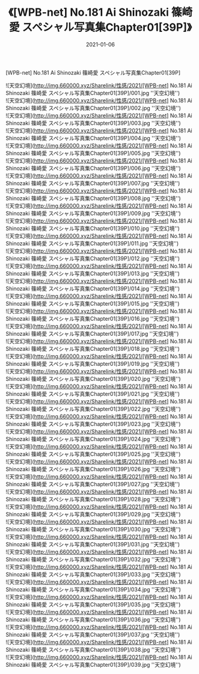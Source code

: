 ﻿---
layout: post
title:  《[WPB-net] No.181 Ai Shinozaki 篠崎愛 スペシャル写真集Chapter01[39P]》
date:   2021-01-06
img: http://img.660000.xyz/Sharelink/性感/2021/[WPB-net] No.181 Ai Shinozaki 篠崎愛 スペシャル写真集Chapter01[39P]/000.jpg
categories: [美女, 性感, 泳衣]
---

[WPB-net] No.181 Ai Shinozaki 篠崎愛 スペシャル写真集Chapter01[39P]



![天空幻境](http://img.660000.xyz/Sharelink/性感/2021/[WPB-net] No.181 Ai Shinozaki 篠崎愛 スペシャル写真集Chapter01[39P]/001.jpg ''天空幻境'') <br>
![天空幻境](http://img.660000.xyz/Sharelink/性感/2021/[WPB-net] No.181 Ai Shinozaki 篠崎愛 スペシャル写真集Chapter01[39P]/002.jpg ''天空幻境'') <br>
![天空幻境](http://img.660000.xyz/Sharelink/性感/2021/[WPB-net] No.181 Ai Shinozaki 篠崎愛 スペシャル写真集Chapter01[39P]/003.jpg ''天空幻境'') <br>
![天空幻境](http://img.660000.xyz/Sharelink/性感/2021/[WPB-net] No.181 Ai Shinozaki 篠崎愛 スペシャル写真集Chapter01[39P]/004.jpg ''天空幻境'') <br>
![天空幻境](http://img.660000.xyz/Sharelink/性感/2021/[WPB-net] No.181 Ai Shinozaki 篠崎愛 スペシャル写真集Chapter01[39P]/005.jpg ''天空幻境'') <br>
![天空幻境](http://img.660000.xyz/Sharelink/性感/2021/[WPB-net] No.181 Ai Shinozaki 篠崎愛 スペシャル写真集Chapter01[39P]/006.jpg ''天空幻境'') <br>
![天空幻境](http://img.660000.xyz/Sharelink/性感/2021/[WPB-net] No.181 Ai Shinozaki 篠崎愛 スペシャル写真集Chapter01[39P]/007.jpg ''天空幻境'') <br>
![天空幻境](http://img.660000.xyz/Sharelink/性感/2021/[WPB-net] No.181 Ai Shinozaki 篠崎愛 スペシャル写真集Chapter01[39P]/008.jpg ''天空幻境'') <br>
![天空幻境](http://img.660000.xyz/Sharelink/性感/2021/[WPB-net] No.181 Ai Shinozaki 篠崎愛 スペシャル写真集Chapter01[39P]/009.jpg ''天空幻境'') <br>
![天空幻境](http://img.660000.xyz/Sharelink/性感/2021/[WPB-net] No.181 Ai Shinozaki 篠崎愛 スペシャル写真集Chapter01[39P]/010.jpg ''天空幻境'') <br>
![天空幻境](http://img.660000.xyz/Sharelink/性感/2021/[WPB-net] No.181 Ai Shinozaki 篠崎愛 スペシャル写真集Chapter01[39P]/011.jpg ''天空幻境'') <br>
![天空幻境](http://img.660000.xyz/Sharelink/性感/2021/[WPB-net] No.181 Ai Shinozaki 篠崎愛 スペシャル写真集Chapter01[39P]/012.jpg ''天空幻境'') <br>
![天空幻境](http://img.660000.xyz/Sharelink/性感/2021/[WPB-net] No.181 Ai Shinozaki 篠崎愛 スペシャル写真集Chapter01[39P]/013.jpg ''天空幻境'') <br>
![天空幻境](http://img.660000.xyz/Sharelink/性感/2021/[WPB-net] No.181 Ai Shinozaki 篠崎愛 スペシャル写真集Chapter01[39P]/014.jpg ''天空幻境'') <br>
![天空幻境](http://img.660000.xyz/Sharelink/性感/2021/[WPB-net] No.181 Ai Shinozaki 篠崎愛 スペシャル写真集Chapter01[39P]/015.jpg ''天空幻境'') <br>
![天空幻境](http://img.660000.xyz/Sharelink/性感/2021/[WPB-net] No.181 Ai Shinozaki 篠崎愛 スペシャル写真集Chapter01[39P]/016.jpg ''天空幻境'') <br>
![天空幻境](http://img.660000.xyz/Sharelink/性感/2021/[WPB-net] No.181 Ai Shinozaki 篠崎愛 スペシャル写真集Chapter01[39P]/017.jpg ''天空幻境'') <br>
![天空幻境](http://img.660000.xyz/Sharelink/性感/2021/[WPB-net] No.181 Ai Shinozaki 篠崎愛 スペシャル写真集Chapter01[39P]/018.jpg ''天空幻境'') <br>
![天空幻境](http://img.660000.xyz/Sharelink/性感/2021/[WPB-net] No.181 Ai Shinozaki 篠崎愛 スペシャル写真集Chapter01[39P]/019.jpg ''天空幻境'') <br>
![天空幻境](http://img.660000.xyz/Sharelink/性感/2021/[WPB-net] No.181 Ai Shinozaki 篠崎愛 スペシャル写真集Chapter01[39P]/020.jpg ''天空幻境'') <br>
![天空幻境](http://img.660000.xyz/Sharelink/性感/2021/[WPB-net] No.181 Ai Shinozaki 篠崎愛 スペシャル写真集Chapter01[39P]/021.jpg ''天空幻境'') <br>
![天空幻境](http://img.660000.xyz/Sharelink/性感/2021/[WPB-net] No.181 Ai Shinozaki 篠崎愛 スペシャル写真集Chapter01[39P]/022.jpg ''天空幻境'') <br>
![天空幻境](http://img.660000.xyz/Sharelink/性感/2021/[WPB-net] No.181 Ai Shinozaki 篠崎愛 スペシャル写真集Chapter01[39P]/023.jpg ''天空幻境'') <br>
![天空幻境](http://img.660000.xyz/Sharelink/性感/2021/[WPB-net] No.181 Ai Shinozaki 篠崎愛 スペシャル写真集Chapter01[39P]/024.jpg ''天空幻境'') <br>
![天空幻境](http://img.660000.xyz/Sharelink/性感/2021/[WPB-net] No.181 Ai Shinozaki 篠崎愛 スペシャル写真集Chapter01[39P]/025.jpg ''天空幻境'') <br>
![天空幻境](http://img.660000.xyz/Sharelink/性感/2021/[WPB-net] No.181 Ai Shinozaki 篠崎愛 スペシャル写真集Chapter01[39P]/026.jpg ''天空幻境'') <br>
![天空幻境](http://img.660000.xyz/Sharelink/性感/2021/[WPB-net] No.181 Ai Shinozaki 篠崎愛 スペシャル写真集Chapter01[39P]/027.jpg ''天空幻境'') <br>
![天空幻境](http://img.660000.xyz/Sharelink/性感/2021/[WPB-net] No.181 Ai Shinozaki 篠崎愛 スペシャル写真集Chapter01[39P]/028.jpg ''天空幻境'') <br>
![天空幻境](http://img.660000.xyz/Sharelink/性感/2021/[WPB-net] No.181 Ai Shinozaki 篠崎愛 スペシャル写真集Chapter01[39P]/029.jpg ''天空幻境'') <br>
![天空幻境](http://img.660000.xyz/Sharelink/性感/2021/[WPB-net] No.181 Ai Shinozaki 篠崎愛 スペシャル写真集Chapter01[39P]/030.jpg ''天空幻境'') <br>
![天空幻境](http://img.660000.xyz/Sharelink/性感/2021/[WPB-net] No.181 Ai Shinozaki 篠崎愛 スペシャル写真集Chapter01[39P]/031.jpg ''天空幻境'') <br>
![天空幻境](http://img.660000.xyz/Sharelink/性感/2021/[WPB-net] No.181 Ai Shinozaki 篠崎愛 スペシャル写真集Chapter01[39P]/032.jpg ''天空幻境'') <br>
![天空幻境](http://img.660000.xyz/Sharelink/性感/2021/[WPB-net] No.181 Ai Shinozaki 篠崎愛 スペシャル写真集Chapter01[39P]/033.jpg ''天空幻境'') <br>
![天空幻境](http://img.660000.xyz/Sharelink/性感/2021/[WPB-net] No.181 Ai Shinozaki 篠崎愛 スペシャル写真集Chapter01[39P]/034.jpg ''天空幻境'') <br>
![天空幻境](http://img.660000.xyz/Sharelink/性感/2021/[WPB-net] No.181 Ai Shinozaki 篠崎愛 スペシャル写真集Chapter01[39P]/035.jpg ''天空幻境'') <br>
![天空幻境](http://img.660000.xyz/Sharelink/性感/2021/[WPB-net] No.181 Ai Shinozaki 篠崎愛 スペシャル写真集Chapter01[39P]/036.jpg ''天空幻境'') <br>
![天空幻境](http://img.660000.xyz/Sharelink/性感/2021/[WPB-net] No.181 Ai Shinozaki 篠崎愛 スペシャル写真集Chapter01[39P]/037.jpg ''天空幻境'') <br>
![天空幻境](http://img.660000.xyz/Sharelink/性感/2021/[WPB-net] No.181 Ai Shinozaki 篠崎愛 スペシャル写真集Chapter01[39P]/038.jpg ''天空幻境'') <br>
![天空幻境](http://img.660000.xyz/Sharelink/性感/2021/[WPB-net] No.181 Ai Shinozaki 篠崎愛 スペシャル写真集Chapter01[39P]/039.jpg ''天空幻境'') <br>